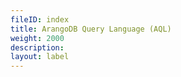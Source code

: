 ```yaml
---
fileID: index
title: ArangoDB Query Language (AQL)
weight: 2000
description: 
layout: label
---
```

